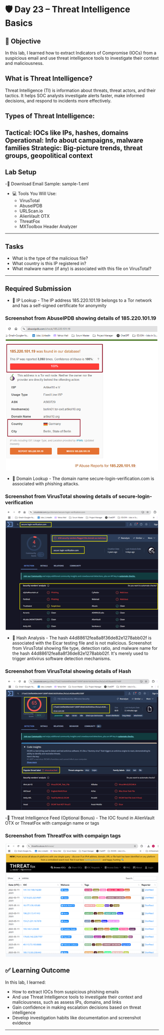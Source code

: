 # 🛡️ Day 23 – Threat Intelligence Basics

## 📌 Objective
 In this lab, I learned how to extract Indicators of Compromise (IOCs) from a suspicious email and use threat intelligence tools to investigate their context and maliciousness.

##  What is Threat Intelligence?
Threat Intelligence (TI) is information about threats, threat actors, and their tactics. It helps SOC analysts investigate alerts faster, make informed decisions, and respond to incidents more effectively.

## Types of Threat Intelligence:
Tactical: IOCs like IPs, hashes, domains
Operational: Info about campaigns, malware families
Strategic: Big-picture trends, threat groups, geopolitical context
---

## Lab Setup
-📩 Download Email Sample: sample-1.eml
- 💻 Tools You Will Use:
    - VirusTotal
    - AbuseIPDB
    - URLScan.io
    - AlienVault OTX
    - ThreatFox
    - MXToolbox Header Analyzer

---

## Tasks
- What is the type of the malicious file?
- What country is this IP registered in?
- What malware name (if any) is associated with this file on VirusTotal?

---

## Required Submission
- 🔹 IP Lookup - The IP address 185.220.101.19 belongs to a Tor network and has a self-signed certificate for anonymity

 ### Screenshot from AbuseIPDB showing details of 185.220.101.19
<p align="center">
  <img src="../../Screenshots/Day-23_Threat-Intelligence_IP-Lookup.png" alt="AbuseIPDB showing details of 185.220.101.19" width="500">
</p>

- 🔹 Domain Lookup - The domain name secure-login-verification.com is associated with phishing attacks. 

 ### Screenshot from VirusTotal showing details of secure-login-verification
<p align="center">
  <img src="../../Screenshots/Day-23_Threat-Intelligence_Domain-Lookup.png" alt="VirusTotal showing details of secure-login-verification" width="500">
</p>

- 🔹 Hash Analysis - The hash 44d88612fea8a8f36de82e1278abb02f is associated with the Eicar testing file and is not malicious. Screenshot from VirusTotal showing file type, detection ratio, and malware name for the hash 44d88612fea8a8f36de82e1278abb02f. It's merely used to trigger antivirus software detection mechanisms.

 ### Screenshot from VirusTotal showing details of Hash
<p align="center">
  <img src="../../Screenshots/Day-23_Threat-Intelligence_Hash-Analysis.png" alt="VirusTotal showing details of Hash" width="500">
</p>

-🔹 Threat Intelligence Feed (Optional Bonus) - The IOC found in AlienVault OTX or ThreatFox with campaign name or tags

 ### Screenshot from ThreatFox with compaign tags
<p align="center">
  <img src="../../Screenshots/Day-23_Threat-Intelligence_ThreatFox-with-TI-Compaign-Tags.png" alt="ThreatFox with Compaign tags" width="500">
</p>

## ✅ Learning Outcome
In this lab, I learned:
- How to extract IOCs from suspicious phishing emails
- And use Threat Intelligence tools to investigate their context and maliciousness, such as assess IPs, domains, and links
- Gain confidence in making escalation decisions based on threat intelligence
- Develop investigation habits like documentation and screenshot evidence

---


